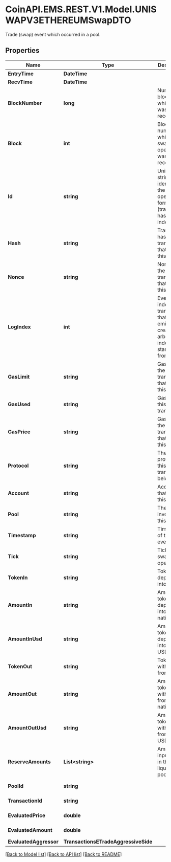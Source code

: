 # CoinAPI.EMS.REST.V1.Model.UNISWAPV3ETHEREUMSwapDTO
Trade (swap) event which occurred in a pool.

## Properties

Name | Type | Description | Notes
------------ | ------------- | ------------- | -------------
**EntryTime** | **DateTime** |  | [optional] 
**RecvTime** | **DateTime** |  | [optional] 
**BlockNumber** | **long** | Number of block in which entity was recorded. | [optional] 
**Block** | **int** | Block number in which the swap operation was recorded. | [optional] 
**Id** | **string** | Unique string identifier of the swap operation, format: (transaction hash)-(log index). | [optional] 
**Hash** | **string** | Transaction hash of the transaction that emitted this event. | [optional] 
**Nonce** | **string** | Nonce of the transaction that emitted this event. | [optional] 
**LogIndex** | **int** | Event log index. For transactions that don&#39;t emit event, create arbitrary index starting from 0. | [optional] 
**GasLimit** | **string** | Gas limit of the transaction that emitted this event. | [optional] 
**GasUsed** | **string** | Gas used in this transaction. | [optional] 
**GasPrice** | **string** | Gas price of the transaction that emitted this event. | [optional] 
**Protocol** | **string** | The protocol this transaction belongs to. | [optional] 
**Account** | **string** | Account that emitted this event. | [optional] 
**Pool** | **string** | The pool involving this event. | [optional] 
**Timestamp** | **string** | Timestamp of this event. | [optional] 
**Tick** | **string** | Tick of the swap operation. | [optional] 
**TokenIn** | **string** | Token deposited into pool. | [optional] 
**AmountIn** | **string** | Amount of token deposited into pool in native units. | [optional] 
**AmountInUsd** | **string** | Amount of token deposited into pool in USD. | [optional] 
**TokenOut** | **string** | Token withdrawn from pool. | [optional] 
**AmountOut** | **string** | Amount of token withdrawn from pool in native units. | [optional] 
**AmountOutUsd** | **string** | Amount of token withdrawn from pool in USD. | [optional] 
**ReserveAmounts** | **List&lt;string&gt;** | Amount of input tokens in the liquidity pool. | [optional] 
**PoolId** | **string** |  | [optional] [readonly] 
**TransactionId** | **string** |  | [optional] [readonly] 
**EvaluatedPrice** | **double** |  | [optional] [readonly] 
**EvaluatedAmount** | **double** |  | [optional] [readonly] 
**EvaluatedAggressor** | **TransactionsETradeAggressiveSide** |  | [optional] 

[[Back to Model list]](../README.md#documentation-for-models) [[Back to API list]](../README.md#documentation-for-api-endpoints) [[Back to README]](../README.md)

